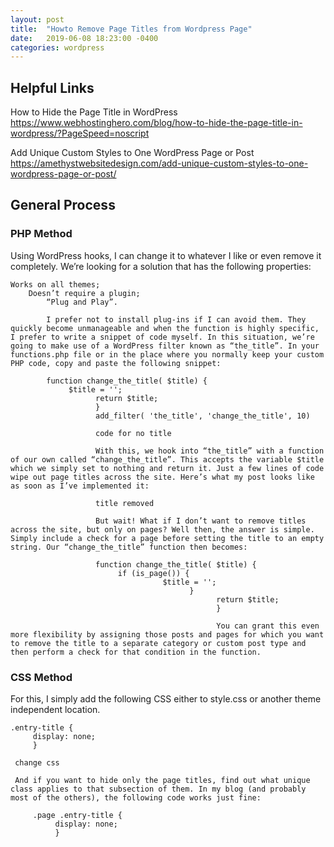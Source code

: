```yaml
---
layout: post
title:  "Howto Remove Page Titles from Wordpress Page"
date:   2019-06-08 18:23:00 -0400
categories: wordpress
---
```


## Helpful Links
How to Hide the Page Title in WordPress  
<https://www.webhostinghero.com/blog/how-to-hide-the-page-title-in-wordpress/?PageSpeed=noscript>  

Add Unique Custom Styles to One WordPress Page or Post  
<https://amethystwebsitedesign.com/add-unique-custom-styles-to-one-wordpress-page-or-post/>  

## General Process

### PHP Method
Using WordPress hooks, I can change it to whatever I like or even remove it completely. We’re looking for a solution that has the following properties:

    Works on all themes;
        Doesn’t require a plugin;
            “Plug and Play”.

            I prefer not to install plug-ins if I can avoid them. They quickly become unmanageable and when the function is highly specific, I prefer to write a snippet of code myself. In this situation, we’re going to make use of a WordPress filter known as “the_title”. In your functions.php file or in the place where you normally keep your custom PHP code, copy and paste the following snippet:

            function change_the_title( $title) {
                 $title = '';
                       return $title;
                       }
                       add_filter( 'the_title', 'change_the_title', 10)

                       code for no title

                       With this, we hook into “the_title” with a function of our own called “change_the_title”. This accepts the variable $title which we simply set to nothing and return it. Just a few lines of code wipe out page titles across the site. Here’s what my post looks like as soon as I’ve implemented it:

                       title removed

                       But wait! What if I don’t want to remove titles across the site, but only on pages? Well then, the answer is simple. Simply include a check for a page before setting the title to an empty string. Our “change_the_title” function then becomes:

                       function change_the_title( $title) {
                            if (is_page()) {
                                      $title = '';
                                            }
                                                  return $title;
                                                  }

                                                  You can grant this even more flexibility by assigning those posts and pages for which you want to remove the title to a separate category or custom post type and then perform a check for that condition in the function.

### CSS Method
For this, I simply add the following CSS either to style.css or another theme independent location.

```
.entry-title {
     display: none;
     }
```

     change css

     And if you want to hide only the page titles, find out what unique class applies to that subsection of them. In my blog (and probably most of the others), the following code works just fine:

```
     .page .entry-title {
          display: none;
          }
```
